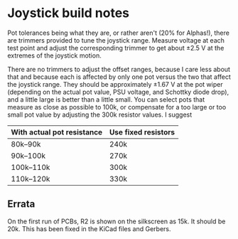 # Joystick build notes

Pot tolerances being what they are, or rather aren't (20% for Alphas!), there are trimmers provided to tune the joystick range. Measure voltage at each test point and adjust the corresponding trimmer to get about ±2.5 V at the extremes of the joystick motion.

There are no trimmers to adjust the offset ranges, because I care less about that and because each is affected by only one pot versus the two that affect the joystick range. They should be approximately ±1.67 V at the pot wiper (depending on the actual pot value, PSU voltage, and Schottky diode drop), and a little large is better than a little small. You can select pots that measure as close as possible to 100k, or compensate for a too large or too small pot value by adjusting the 300k resistor values. I suggest

|With actual pot resistance|Use fixed resistors|
|----|---|
| 80k–90k | 240k |
| 90k–100k | 270k |
| 100k–110k | 300k |
| 110k–120k | 330k |

## Errata

On the first run of PCBs, R2 is shown on the silkscreen as 15k. It should be 20k. This has been fixed in the KiCad files and Gerbers.